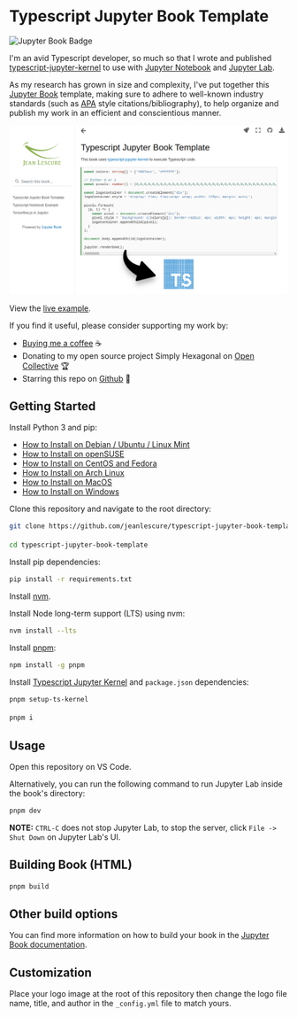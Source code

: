 <!--
```{eval-rst}
:orphan:
```
-->

# Typescript Jupyter Book Template

![Jupyter Book Badge](https://jupyterbook.org/badge.svg)

I'm an avid Typescript developer, so much so that I wrote and published [typescript-jupyter-kernel](https://github.com/simplyhexagonal/typescript-jupyter-kernel)
to use with [Jupyter Notebook](https://jupyter-notebook.readthedocs.io/en/stable/) and [Jupyter Lab](https://jupyter.org/).

As my research has grown in size and complexity, I've put together this [Jupyter Book](https://jupyterbook.org/) template,
making sure to adhere to well-known industry standards (such as [APA](https://apastyle.apa.org/style-grammar-guidelines/references/examples/webpage-website-references) style citations/bibliography),
to help organize and publish my work in an efficient and conscientious manner.

![](https://raw.githubusercontent.com/jeanlescure/typescript-jupyter-book-template/main/book/assets/snapshot.png)

View the [live example](https://jeanlescure.io/books/typescript-jupyter-book-template/).

If you find it useful, please consider supporting my work by:

- [Buying me a coffee](https://www.buymeacoffee.com/jeanlescure) ☕
- Donating to my open source project Simply Hexagonal on [Open Collective](https://opencollective.com/simplyhexagonal) 🏆
- Starring this repo on [Github](https://github.com/simplyhexagonal/package) 🌟

## Getting Started

Install Python 3 and pip:

- [How to Install on Debian / Ubuntu / Linux Mint](https://realpython.com/installing-python/#how-to-install-on-ubuntu-and-linux-mint)
- [How to Install on openSUSE](https://realpython.com/installing-python/#how-to-install-on-opensuse)
- [How to Install on CentOS and Fedora](https://realpython.com/installing-python/#how-to-install-on-centos-and-fedora)
- [How to Install on Arch Linux](https://realpython.com/installing-python/#how-to-install-on-arch-linux)
- [How to Install on MacOS](https://realpython.com/installing-python/#how-to-install-from-homebrew)
- [How to Install on Windows](https://realpython.com/installing-python/#how-to-install-from-the-full-installer)

Clone this repository and navigate to the root directory:

```sh
git clone https://github.com/jeanlescure/typescript-jupyter-book-template.git

cd typescript-jupyter-book-template
```

Install pip dependencies:

```sh
pip install -r requirements.txt
```

Install [nvm](https://github.com/nvm-sh/nvm#install--update-script).

Install Node long-term support (LTS) using nvm:

```sh
nvm install --lts
```

Install [pnpm](https://pnpm.io/installation#using-npm):

```sh
npm install -g pnpm
```

Install [Typescript Jupyter Kernel](https://github.com/simplyhexagonal/typescript-jupyter-kernel#readme) and `package.json` dependencies:

```sh
pnpm setup-ts-kernel

pnpm i
```

## Usage

Open this repository on VS Code.

Alternatively, you can run the following command to run Jupyter Lab inside the book's directory:

```sh
pnpm dev
```

**NOTE:** `CTRL-C` does not stop Jupyter Lab, to stop the server, click `File -> Shut Down` on Jupyter Lab's UI.

## Building Book (HTML)

```sh
pnpm build
```

## Other build options

You can find more information on how to build your book in the [Jupyter Book documentation](https://jupyterbook.org/basics/build.html).

## Customization

Place your logo image at the root of this repository then change the logo file name, title, and
author in the `_config.yml` file to match yours.
